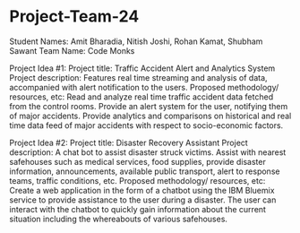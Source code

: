 # Project-Team-24

Student Names: Amit Bharadia, Nitish Joshi, Rohan Kamat, Shubham Sawant
Team Name: Code Monks

Project Idea #1:
Project title: Traffic Accident Alert and Analytics System
Project description: Features real time streaming and analysis of data, accompanied with alert notification to the users.
Proposed methodology/ resources, etc:
Read and analyze real time traffic accident data fetched from the control rooms. Provide an alert system for the user, notifying them of major accidents. Provide analytics and comparisons on historical and real time data feed of major accidents with respect to socio-economic factors. 

Project Idea #2:
Project title: Disaster Recovery Assistant
Project description: A chat bot to assist disaster struck victims. Assist with nearest safehouses such as medical services, food supplies, provide disaster information, announcements, available public transport, alert to response teams, traffic conditions, etc.
Proposed methodology/ resources, etc:
Create a web application in the form of a chatbot using the IBM Bluemix service to provide assistance to the user during a disaster. The user can interact with the chatbot to quickly gain information about the current situation including the whereabouts of various safehouses.



